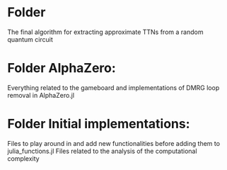 # Folder 

The final algorithm for extracting approximate TTNs from a random quantum circuit

# Folder AlphaZero: 

Everything related to the gameboard and implementations of DMRG loop removal in AlphaZero.jl

# Folder Initial implementations:

Files to play around in and add new functionalities before adding them to julia_functions.jl
Files related to the analysis of the computational complexity

